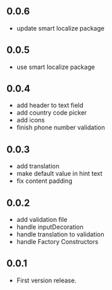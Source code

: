 ## 0.0.6
* update smart localize package
## 0.0.5
* use smart localize package

## 0.0.4
* add header to text field
* add country code picker
* add icons
* finish phone number validation


## 0.0.3
* add translation
* make default value in hint text
* fix content padding

## 0.0.2
* add validation file
* handle inputDecoration
* handle translation to validation
* handle Factory Constructors

## 0.0.1

* First version release.
